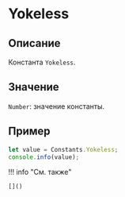 # Yokeless

## Описание
Константа `Yokeless`.

## Значение
`Number`: значение константы.

## Пример
```javascript linenums="1"
let value = Constants.Yokeless;
console.info(value);
```

!!! info "См. также"

    []()

